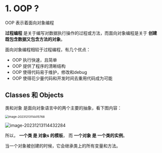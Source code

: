 # 1. OOP ?

OOP 表示着面向对象编程

**过程编程** 是关于编写对数据执行操作的过程或方法，而面向对象编程是关于 **创建既包含数据又包含方法的对象**。



面向对象编程相较于过程编程，有几个优点：

- OOP 执行快速，且简单
- OOP 提供了程序的清晰结构
- OOP 使得代码易于维护，修改和debug
- OOP 使得花少量代码和开发时间去重用代码成为可能



## Classes 和 Objects

类和对象 是面向对象语言中的两个主要的抽象，看下图内容：

<img src="./assets/image-20231213114415768.png" alt="image-20231213114415768" style="zoom:67%;" />

![image-20231213114432284](./assets/image-20231213114432284.png)



所以， **一个类 是 对象s 的模板**， 而 **一个对象 是 一个类的实例**。

当一个对象被创建的时候，它会继承类上的所有变量和方法。